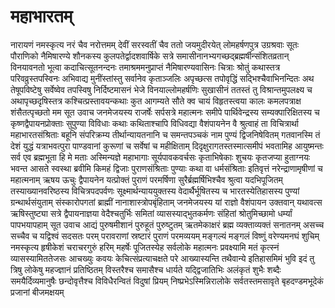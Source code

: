 # महाभारतम्

नारायणं नमस्कृत्य नरं चैव नरोत्तमम्
देवीं सरस्वतीं चैव ततो जयमुदीरयेत्
लोमहर्षणपुत्र उग्रश्रवाः सूतः पौराणिको नैमिषारण्ये शौनकस्य कुलपतेर्द्वादशवार्षिके सत्रे
समासीनानभ्यगच्छद्ब्रह्मर्षीन्संशितव्रतान्
विनयावनतो भूत्वा कदाचित्सूतनन्दनः
तमाश्रममनुप्राप्तं नैमिषारण्यवासिनः
चित्राः श्रोतुं कथास्तत्र परिवव्रुस्तपस्विनः
अभिवाद्य मुनींस्तांस्तु सर्वानेव कृताञ्जलिः
अपृच्छत्स तपोवृद्धिं सद्भिश्चैवाभिनन्दितः
अथ तेषूपविष्टेषु सर्वेष्वेव तपस्विषु
निर्दिष्टमासनं भेजे विनयाल्लोमहर्षणिः
सुखासीनं ततस्तं तु विश्रान्तमुपलक्ष्य च
अथापृच्छदृषिस्तत्र कश्चित्प्रस्तावयन्कथाः
कुत आगम्यते सौते क्व चायं विहृतस्त्वया
कालः कमलपत्राक्ष शंसैतत्पृच्छतो मम
  सूत उवाच
जनमेजयस्य राजर्षेः सर्पसत्रे महात्मनः
समीपे पार्थिवेन्द्रस्य सम्यक्पारिक्षितस्य च
कृष्णद्वैपायनप्रोक्ताः सुपुण्या विविधाः कथाः
कथिताश्चापि विधिवद्या वैशंपायनेन वै
श्रुत्वाहं ता विचित्रार्था महाभारतसंश्रिताः
बहूनि संपरिक्रम्य तीर्थान्यायतनानि च
समन्तपञ्चकं नाम पुण्यं द्विजनिषेवितम्
गतवानस्मि तं देशं युद्धं यत्राभवत्पुरा
पाण्डवानां कुरूणां च सर्वेषां च महीक्षिताम्
दिदृक्षुरागतस्तस्मात्समीपं भवतामिह
आयुष्मन्तः सर्व एव ब्रह्मभूता हि मे मताः
अस्मिन्यज्ञे महाभागाः सूर्यपावकवर्चसः
कृताभिषेकाः शुचयः कृतजप्या हुताग्नयः
भवन्त आसते स्वस्था ब्रवीमि किमहं द्विजाः
पुराणसंश्रिताः पुण्याः कथा वा धर्मसंश्रिताः
इतिवृत्तं नरेन्द्राणामृषीणां च महात्मनाम्
  ऋषय ऊचुः
द्वैपायनेन यत्प्रोक्तं पुराणं परमर्षिणा
सुरैर्ब्रह्मर्षिभिश्चैव श्रुत्वा यदभिपूजितम्
तस्याख्यानवरिष्ठस्य विचित्रपदपर्वणः
सूक्ष्मार्थन्याययुक्तस्य वेदार्थैर्भूषितस्य च
भारतस्येतिहासस्य पुण्यां ग्रन्थार्थसंयुताम्
संस्कारोपगतां ब्राह्मीं नानाशास्त्रोपबृंहिताम्
जनमेजयस्य यां राज्ञो वैशंपायन उक्तवान्
यथावत्स ऋषिस्तुष्ट्या सत्रे द्वैपायनाज्ञया
वेदैश्चतुर्भिः समितां व्यासस्याद्भुतकर्मणः
संहितां श्रोतुमिच्छामो धर्म्यां पापभयापहाम्
  सूत उवाच
आद्यं पुरुषमीशानं पुरुहूतं पुरुष्टुतम्
ऋतमेकाक्षरं ब्रह्म व्यक्ताव्यक्तं सनातनम्
असच्च सच्चैव च यद्विश्वं सदसतः परम्
परावराणां स्रष्टारं पुराणं परमव्ययम्
मङ्गल्यं मङ्गलं विष्णुं वरेण्यमनघं शुचिम्
नमस्कृत्य हृषीकेशं चराचरगुरुं हरिम्
महर्षेः पूजितस्येह सर्वलोके महात्मनः
प्रवक्ष्यामि मतं कृत्स्नं व्यासस्यामिततेजसः
आचख्युः कवयः केचित्संप्रत्याचक्षते परे
आख्यास्यन्ति तथैवान्ये इतिहासमिमं भुवि
इदं तु त्रिषु लोकेषु महज्ज्ञानं प्रतिष्ठितम्
विस्तरैश्च समासैश्च धार्यते यद्द्विजातिभिः
अलंकृतं शुभैः शब्दैः समयैर्दिव्यमानुषैः
छन्दोवृत्तैश्च विविधैरन्वितं विदुषां प्रियम्
निष्प्रभेऽस्मिन्निरालोके सर्वतस्तमसावृते
बृहदण्डमभूदेकं प्रजानां बीजमक्षयम्

